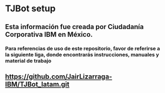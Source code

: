 # TJBot setup

## Esta información fue creada por Ciudadanía Corporativa IBM en México. ##

### Para referencias de uso de este repositorio, favor de referirse a la siguiente liga, donde encontrarás instrucciones, manuales y material de trabajo ###

## https://github.com/JairLizarraga-IBM/TJBot_latam.git ##